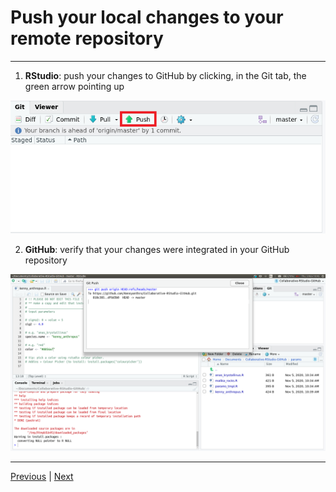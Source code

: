 # Push your local changes to your remote repository

***

1. **RStudio**: push your changes to GitHub by clicking, in the Git tab, the green arrow pointing up

![](./assets/push-rstudio.png)

2. **GitHub**: verify that your changes were integrated in your GitHub repository

![](./assets/push-github.png)

***

[Previous](./commit.md) | [Next](./pull-request.md)
